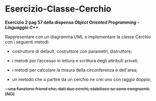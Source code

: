 # Esercizio-Classe-Cerchio
**Esercizio 2 pag 57 della dispensa _Object Oriented Programming - Linguaggio C++_**

Rappresentare con un diagramma UML e implementare la classe Cerchio con i seguenti metodi: 

- costruttore di default, costruttore con parametri, distruttore; 

- i metodi per l’accesso in lettura e scrittura degli attributi privati; 

- i metodi per calcolare la misura della circonferenza e dell'area; 

- un metodo che a partire da un cerchio ne crei uno con raggio doppio;

~~- una funzione friend che, dati due cerchi, stabilisce se sono congruenti. [NO]~~

